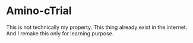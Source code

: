 # Amino-cTrial
This is not technically my property. This thing already exist in the internet. And I remake this only for learning purpose. 
